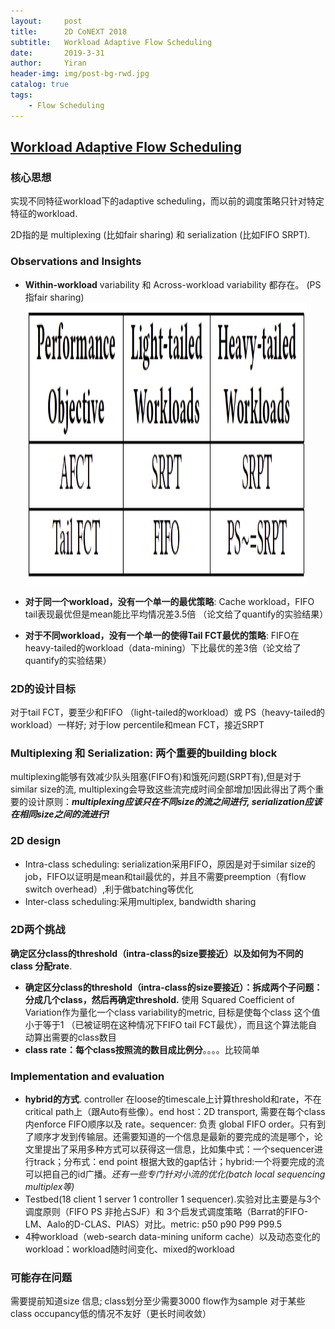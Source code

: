 ```yaml
---
layout:     post
title:      2D CoNEXT 2018 
subtitle:   Workload Adaptive Flow Scheduling
date:       2019-3-31
author:     Yiran
header-img: img/post-bg-rwd.jpg
catalog: true
tags:
    - Flow Scheduling
---
```


## [Workload Adaptive Flow Scheduling](https://dl.acm.org/citation.cfm?id=3281429)

### 核心思想

   实现不同特征workload下的adaptive scheduling，而以前的调度策略只针对特定特征的workload.
   
   2D指的是 multiplexing (比如fair sharing) 和 serialization (比如FIFO SRPT).

### Observations and Insights

- **Within-workload** variability 和 Across-workload variability 都存在。 (PS指fair sharing)
      <img width="450" height="450" src="/img/post-2D-1.jpg"/>

- **对于同一个workload，没有一个单一的最优策略**: Cache workload，FIFO tail表现最优但是mean能比平均情况差3.5倍 （论文给了quantify的实验结果）

- **对于不同workload，没有一个单一的使得Tail FCT最优的策略**: FIFO在heavy-tailed的workload（data-mining）下比最优的差3倍（论文给了quantify的实验结果）

### 2D的设计目标

对于tail FCT，要至少和FIFO （light-tailed的workload）或 PS（heavy-tailed的workload）一样好; 对于low percentile和mean FCT，接近SRPT

### Multiplexing  和 Serialization: 两个重要的building block

multiplexing能够有效减少队头阻塞(FIFO有)和饿死问题(SRPT有),但是对于similar size的流, multiplexing会导致这些流完成时间全部增加!因此得出了两个重要的设计原则：***multiplexing应该只在不同size的流之间进行, serialization应该在相同size之间的流进行!***

### 2D design

- Intra-class scheduling: serialization采用FIFO，原因是对于similar size的job，FIFO以证明是mean和tail最优的，并且不需要preemption（有flow switch overhead）,利于做batching等优化 
- Inter-class scheduling:采用multiplex, bandwidth sharing

### 2D两个挑战
**确定区分class的threshold（intra-class的size要接近）以及如何为不同的class 分配rate**.
- **确定区分class的threshold（intra-class的size要接近）：拆成两个子问题：分成几个class，然后再确定threshold.** 使用 Squared Coefficient of Variation作为量化一个class variability的metric, 目标是使每个class 这个值小于等于1 （已被证明在这种情况下FIFO tail FCT最优），而且这个算法能自动算出需要的class数目
- **class rate：每个class按照流的数目成比例分**。。。。比较简单

### Implementation and evaluation

- **hybrid的方式**.  controller 在loose的timescale上计算threshold和rate，不在 critical path上（跟Auto有些像）。end host：2D transport, 需要在每个class内enforce FIFO顺序以及 rate。sequencer: 负责 global FIFO order。只有到了顺序才发到传输层。还需要知道的一个信息是最新的要完成的流是哪个，论文里提出了采用多种方式可以获得这一信息，比如集中式：一个sequencer进行track；分布式：end point 根据大致的gap估计；hybrid:一个将要完成的流可以把自己的id广播。*还有一些专门针对小流的优化(batch local sequencing multiplex等)*
- Testbed(18 client 1 server 1 controller 1 sequencer).实验对比主要是与3个调度原则（FIFO PS 非抢占SJF）和 3个启发式调度策略（Barrat的FIFO-LM、Aalo的D-CLAS、PIAS）对比。metric: p50 p90 P99 P99.5
- 4种workload（web-search data-mining uniform cache）以及动态变化的workload：workload随时间变化、mixed的workload

### 可能存在问题

需要提前知道size 信息; class划分至少需要3000 flow作为sample 对于某些class occupancy低的情况不友好（更长时间收敛）
